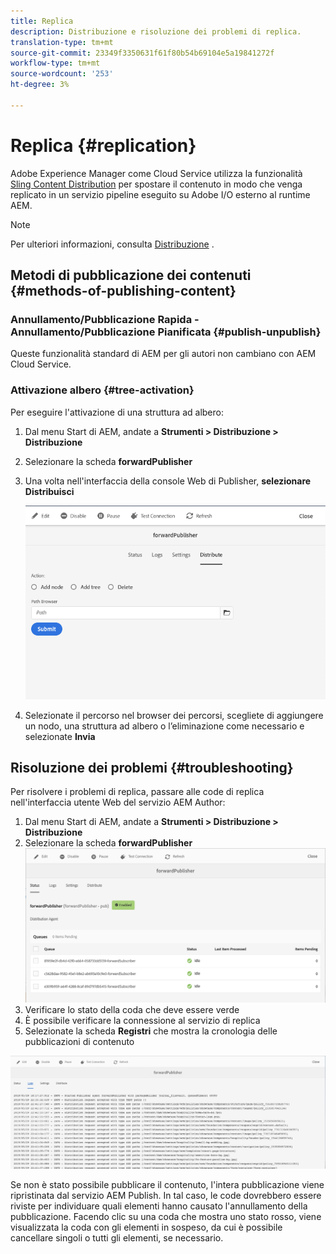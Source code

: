 ```yaml
---
title: Replica
description: Distribuzione e risoluzione dei problemi di replica.
translation-type: tm+mt
source-git-commit: 23349f3350631f61f80b54b69104e5a19841272f
workflow-type: tm+mt
source-wordcount: '253'
ht-degree: 3%

---
```



# Replica {#replication}

 Adobe Experience Manager come Cloud Service utilizza la funzionalità [Sling Content Distribution](https://sling.apache.org/documentation/bundles/content-distribution.html) per spostare il contenuto in modo che venga replicato in un servizio pipeline eseguito su Adobe I/O esterno al runtime AEM.

>[!NOTE]
>
>Per ulteriori informazioni, consulta [Distribuzione](/help/core-concepts/architecture.md#content-distribution) .

## Metodi di pubblicazione dei contenuti {#methods-of-publishing-content}

### Annullamento/Pubblicazione Rapida - Annullamento/Pubblicazione Pianificata {#publish-unpublish}

Queste funzionalità standard di AEM per gli autori non cambiano con AEM Cloud Service.

### Attivazione albero {#tree-activation}

Per eseguire l&#39;attivazione di una struttura ad albero:

1. Dal menu Start di AEM, andate a **Strumenti > Distribuzione > Distribuzione**
2. Selezionare la scheda **forwardPublisher**
3. Una volta nell&#39;interfaccia della console Web di Publisher, **selezionare Distribuisci**

   ![](assets/distribute.png "Distribuisci")
4. Selezionate il percorso nel browser dei percorsi, scegliete di aggiungere un nodo, una struttura ad albero o l’eliminazione come necessario e selezionate **Invia**

## Risoluzione dei problemi {#troubleshooting}

Per risolvere i problemi di replica, passare alle code di replica nell&#39;interfaccia utente Web del servizio AEM Author:

1. Dal menu Start di AEM, andate a **Strumenti > Distribuzione > Distribuzione**
2. Selezionare la scheda **forwardPublisher**
   ![](assets/status.png "StatusStatus")
3. Verificare lo stato della coda che deve essere verde
4. È possibile verificare la connessione al servizio di replica
5. Selezionate la scheda **Registri** che mostra la cronologia delle pubblicazioni di contenuto

![](assets/logs.png "LogsLogs")

Se non è stato possibile pubblicare il contenuto, l&#39;intera pubblicazione viene ripristinata dal servizio AEM Publish.
In tal caso, le code dovrebbero essere riviste per individuare quali elementi hanno causato l&#39;annullamento della pubblicazione. Facendo clic su una coda che mostra uno stato rosso, viene visualizzata la coda con gli elementi in sospeso, da cui è possibile cancellare singoli o tutti gli elementi, se necessario.
